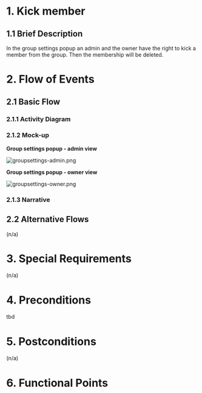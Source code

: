 ﻿# 1. Kick member

## 1.1 Brief Description
In the group settings popup an admin and the owner have the right to kick a member from the group. Then the membership will be deleted.

# 2. Flow of Events
## 2.1 Basic Flow

### 2.1.1 Activity Diagram

### 2.1.2 Mock-up
**Group settings popup - admin view**

![groupsettings-admin.png](https://github.com/placetobeer/ptb-documentation/blob/master/use-cases/ui-mockups/groupsettings-admin.png?raw=true)

**Group settings popup - owner view**

![groupsettings-owner.png](https://github.com/placetobeer/ptb-documentation/blob/master/use-cases/ui-mockups/groupsettings-owner.png?raw=true)
### 2.1.3 Narrative

## 2.2 Alternative Flows
(n/a)

# 3. Special Requirements
(n/a)

# 4. Preconditions
tbd

# 5. Postconditions
(n/a)
 
# 6. Functional Points
